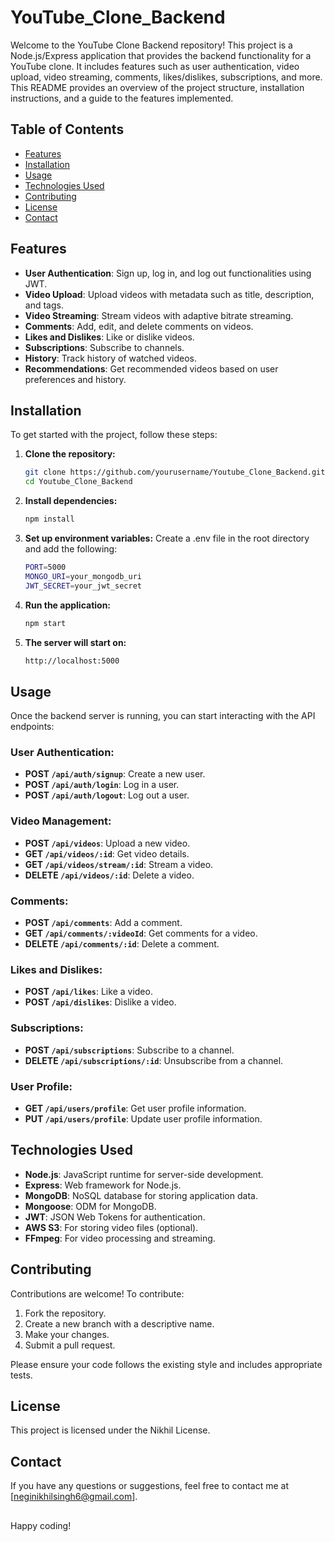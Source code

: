 # YouTube_Clone_Backend

Welcome to the YouTube Clone Backend repository! This project is a Node.js/Express application that provides the backend functionality for a YouTube clone. It includes features such as user authentication, video upload, video streaming, comments, likes/dislikes, subscriptions, and more. This README provides an overview of the project structure, installation instructions, and a guide to the features implemented.

## Table of Contents
- [Features](#features)
- [Installation](#installation)
- [Usage](#usage)
- [Technologies Used](#technologies-used)
- [Contributing](#contributing)
- [License](#license)
- [Contact](#contact)

## Features

- **User Authentication**: Sign up, log in, and log out functionalities using JWT.
- **Video Upload**: Upload videos with metadata such as title, description, and tags.
- **Video Streaming**: Stream videos with adaptive bitrate streaming.
- **Comments**: Add, edit, and delete comments on videos.
- **Likes and Dislikes**: Like or dislike videos.
- **Subscriptions**: Subscribe to channels.
- **History**: Track history of watched videos.
- **Recommendations**: Get recommended videos based on user preferences and history.

## Installation

To get started with the project, follow these steps:

1. **Clone the repository:**
   ```bash
   git clone https://github.com/yourusername/Youtube_Clone_Backend.git
   cd Youtube_Clone_Backend
2. **Install dependencies:**
   ```bash
   npm install
3. **Set up environment variables:**
   Create a .env file in the root directory and add the following:
   ```bash
   PORT=5000
   MONGO_URI=your_mongodb_uri
   JWT_SECRET=your_jwt_secret
4. **Run the application:**
   ```bash
   npm start
5. **The server will start on:**
   ```bash
   http://localhost:5000
   
## Usage

Once the backend server is running, you can start interacting with the API endpoints:

### User Authentication:

- **POST `/api/auth/signup`**: Create a new user.
- **POST `/api/auth/login`**: Log in a user.
- **POST `/api/auth/logout`**: Log out a user.

### Video Management:

- **POST `/api/videos`**: Upload a new video.
- **GET `/api/videos/:id`**: Get video details.
- **GET `/api/videos/stream/:id`**: Stream a video.
- **DELETE `/api/videos/:id`**: Delete a video.

### Comments:

- **POST `/api/comments`**: Add a comment.
- **GET `/api/comments/:videoId`**: Get comments for a video.
- **DELETE `/api/comments/:id`**: Delete a comment.

### Likes and Dislikes:

- **POST `/api/likes`**: Like a video.
- **POST `/api/dislikes`**: Dislike a video.

### Subscriptions:

- **POST `/api/subscriptions`**: Subscribe to a channel.
- **DELETE `/api/subscriptions/:id`**: Unsubscribe from a channel.

### User Profile:

- **GET `/api/users/profile`**: Get user profile information.
- **PUT `/api/users/profile`**: Update user profile information.


## Technologies Used

- **Node.js**: JavaScript runtime for server-side development.
- **Express**: Web framework for Node.js.
- **MongoDB**: NoSQL database for storing application data.
- **Mongoose**: ODM for MongoDB.
- **JWT**: JSON Web Tokens for authentication.
- **AWS S3**: For storing video files (optional).
- **FFmpeg**: For video processing and streaming.

## Contributing

Contributions are welcome! To contribute:

1. Fork the repository.
2. Create a new branch with a descriptive name.
3. Make your changes.
4. Submit a pull request.

Please ensure your code follows the existing style and includes appropriate tests.

## License

This project is licensed under the Nikhil License.

## Contact

If you have any questions or suggestions, feel free to contact me at [neginikhilsingh6@gmail.com].
##
Happy coding!

